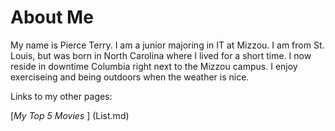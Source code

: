 # About Me
<p> My name is Pierce Terry. I am a junior majoring in IT at Mizzou. I am from St. Louis, but was born in North Carolina where I lived for a short time. I now reside in downtime Columbia right next to the Mizzou campus. I enjoy exerciseing and being outdoors when the weather is nice. </p>

<p> Links to my other pages: </p>
[<em>My Top 5 Movies </em>] (List.md)

